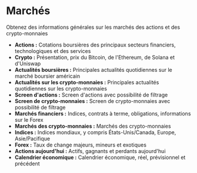 # **Marchés**

Obtenez des informations générales sur les marchés des actions et des crypto-monnaies
- **Actions :** Cotations boursières des principaux secteurs financiers, technologiques et des services
- **Crypto :** Présentation, prix du Bitcoin, de l'Ethereum, de Solana et d'Uniswap
- **Actualités boursières :** Principales actualités quotidiennes sur le marché boursier américain
- **Actualités sur les crypto-monnaies :** Principales actualités quotidiennes sur les crypto-monnaies
- **Screen d'actions :** Screen d'actions avec possibilité de filtrage
- **Screen de crypto-monnaies :** Screen de crypto-monnaies avec possibilité de filtrage
- **Marchés financiers :** Indices, contrats à terme, obligations, informations sur le Forex
- **Marchés des crypto-monnaies :** Marchés des crypto-monnaies
- **Indices :** Indices mondiaux, y compris États-Unis/Canada, Europe, Asie/Pacifique
- **Forex :** Taux de change majeurs, mineurs et exotiques
- **Actions aujourd'hui :** Actifs, gagnants et perdants aujourd'hui
- **Calendrier économique :** Calendrier économique, réel, prévisionnel et précédent
